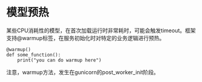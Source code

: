 # 模型预热
某些CPU消耗性的模型，在首次加载运行时非常耗时，可能会触发timeout。框架支持@warmup标签，在服务初始化时对特定的业务逻辑进行预热。
```
@warmup()
def some_function():
    print("you can do warmup here")
```

注意，warmup方法，发生在gunicorn的post_worker_init阶段。
